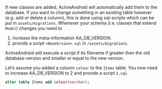 If new classes are added, ActiveAndroid will automatically add them to the database. If you want to change something in an existing table however (e.g. add or delete a column), this is done using sql-scripts which can be put in `assets/migrations`. Whenever your schema (i.e. classes that extend `Model`) changes you need to

1. increase the meta-information AA_DB_VERSION.
2. provide a script `<NewVersion>.sql` in `/assets/migrations`.

ActiveAndroid will execute a script if its filename if greater then the old database-version and smaller or equal to the new version.

Let’s assume you added a column `colour` to the `Items` table. You now need to increase AA_DB_VERSION to 2 and provide a script `2.sql`. 

```sql
alter table Items add colour(varchar);
```

